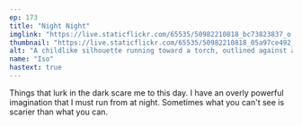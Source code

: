 ```yaml
---
ep: 173
title: "Night Night"
imglink: "https://live.staticflickr.com/65535/50982210818_bc73823837_o.jpg"
thumbnail: "https://live.staticflickr.com/65535/50982210818_05a97ce492_q.jpg"
alt: "A childlike silhouette running toward a torch, outlined against a black background. The child is running from a monster that is only shown through the highlights from the torch; it has teeth, tentacles, and an arm with claws."
name: "Iso"
hastext: true
---
```

Things that lurk in the dark scare me to this day. I have an overly powerful imagination that I must run from at night. Sometimes what you can't see is scarier than what you can.